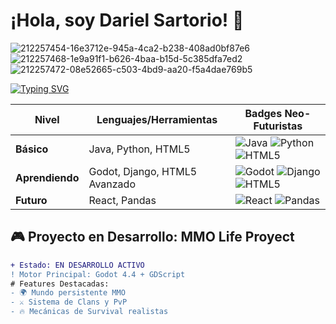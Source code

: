 # ¡Hola, soy Dariel Sartorio! 👾 

![212257454-16e3712e-945a-4ca2-b238-408ad0bf87e6](https://github.com/user-attachments/assets/8c478772-b638-4705-9eb2-fb4308a55e31)
![212257468-1e9a91f1-b626-4baa-b15d-5c385dfa7ed2](https://github.com/user-attachments/assets/b59b901c-38c9-467b-8d5d-e0512bb02783)
![212257472-08e52665-c503-4bd9-aa20-f5a4dae769b5](https://github.com/user-attachments/assets/3ae65d98-6746-43aa-b0e2-02cd4dcb07e6)



[![Typing SVG](https://readme-typing-svg.herokuapp.com?font=Roboto+Mono&weight=600&pause=1000&color=00FF9D&width=435&lines=Desarrollador+Junior;Game+Dev+%F0%9F%8E%AE;MMO+Life+Proyect+%E2%9C%8C%EF%B8%8F)](https://git.io/typing-svg)


| **Nivel**       | **Lenguajes/Herramientas**  | **Badges Neo-Futuristas**                                                                 |
|-----------------|-----------------------------|------------------------------------------------------------------------------------------|
| **Básico**      | Java, Python, HTML5         | ![Java](https://img.shields.io/badge/Java-ED8B00?style=for-the-badge&logo=openjdk&logoColor=black) ![Python](https://img.shields.io/badge/Python-3776AB?style=for-the-badge&logo=python&logoColor=white) ![HTML5](https://img.shields.io/badge/HTML5-E34F26?style=for-the-badge&logo=html5&logoColor=white) |
| **Aprendiendo** | Godot, Django, HTML5 Avanzado      | ![Godot](https://img.shields.io/badge/Godot-478CBF?style=for-the-badge&logo=godot-engine&logoColor=white) ![Django](https://img.shields.io/badge/Django-092E20?style=for-the-badge&logo=django&logoColor=green) ![HTML5](https://img.shields.io/badge/HTML5-Expert-FF5733?style=for-the-badge&logo=html5) |
| **Futuro**      |  React, Pandas        |  ![React](https://img.shields.io/badge/React-61DAFB?style=for-the-badge&logo=react&logoColor=black) ![Pandas](https://img.shields.io/badge/Pandas-150458?style=for-the-badge&logo=pandas&logoColor=white) |

## 🎮 Proyecto en Desarrollo: MMO Life Proyect

```diff
+ Estado: EN DESARROLLO ACTIVO
! Motor Principal: Godot 4.4 + GDScript
# Features Destacadas:
- 🌍 Mundo persistente MMO
- ⚔️ Sistema de Clans y PvP
- 🔥 Mecánicas de Survival realistas

